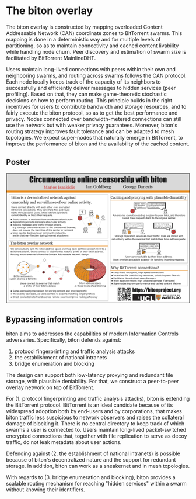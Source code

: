 # The biton overlay

The biton overlay is constructed by mapping overloaded Content Addressable Network (CAN) coordinate zones to BitTorrent swarms. This mapping is done in a deterministic way and for multiple levels of partitioning, so as to maintain connectivity and cached content livability while handling node churn. Peer discovery and estimation of swarm size is facilitated by BitTorrent MainlineDHT.

Users maintain long-lived connections with peers within their own and neighboring swarms, and routing across swarms follows the CAN protocol. Each node locally keeps track of the capacity of its neighbors to successfully and efficiently deliver messages to hidden services (peer profiling). Based on that, they can make game-theoretic stochastic decisions on how to perform routing. This principle builds in the right incentives for users to contribute bandwidth and storage resources, and to fairly execute the biton protocol, so as to get the best performance and privacy. Nodes connected over bandwidth-metered connections can still use the network but with weaker privacy guarantees. Moreover, biton's routing strategy improves fault tolerance and can be adapted to mesh topologies. We expect super-nodes that naturally emerge in BitTorrent, to improve the performance of biton and the availability of the cached content.


## Poster

[![POSTER: Circumventing online censorship with biton](/img/biton_poster.png)](/pdf/biton_poster.pdf)


## Bypassing information controls

biton aims to addresses the capabilities of modern Information Controls adversaries. Specifically, biton defends against:

1. protocol fingerprinting and traffic analysis attacks
2. the establishment of national intranets
3. bridge enumeration and blocking

The design can support both low-latency proxying and redundant file storage, with plausible deniability. For that, we construct a peer-to-peer overlay network on top of BitTorrent.

For (1. protocol fingerprinting and traffic analysis attacks), biton is extending the BitTorrent protocol. BitTorrent is an ideal candidate because of its widespread adoption both by end-users and by corporations, that makes biton traffic less suspicious to network observers and raises the collateral damage of blocking it. There is no central directory to keep track of which swarms a user is connected to. Users maintain long-lived packet-switched encrypted connections that, together with file replication to serve as decoy traffic, do not leak metadata about user actions.

Defending against (2. the establishment of national intranets) is possible because of biton's decentralized nature and the support for redundant storage. In addition, biton can  work as a sneakernet and in mesh topologies.

With regards to (3. bridge enumeration and blocking), biton provides a scalable routing mechanism for reaching "hidden services" within a swarm without knowing their identifiers.
